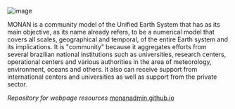 ![image](https://github.com/monanadmin/monanadmin.github.io/assets/41485190/fbeaef0e-fdc2-440e-a592-34c13a01c8eb)

MONAN is a community model of the Unified Earth System that has as its main objective, as its name already refers, to be a numerical model that covers all scales, geographical and temporal, of the entire Earth system and its implications. It is "community" because it aggregates efforts from several brazilian national institutions such as universities, research centers, operational centers and various authorities in the area of meteorology, environment, oceans and others. It also can receive support from international centers and universities as well as support from the private sector.

*Repository for webpage resources* [monanadmin.github.io](http://monanadmin.github.io)
